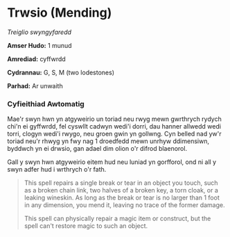 # Trwsio (Mending)

*Treiglio swyngyfaredd*

**Amser Hudo:** 1 munud

**Amrediad:** cyffwrdd

**Cydrannau:** G, S, M (two lodestones)

**Parhad:** Ar unwaith

### Cyfieithiad Awtomatig

Mae'r swyn hwn yn atgyweirio un toriad neu rwyg mewn gwrthrych rydych chi'n ei gyffwrdd, fel cyswllt cadwyn wedi'i dorri, dau hanner allwedd wedi torri, clogyn wedi'i rwygo, neu groen gwin yn gollwng. Cyn belled nad yw'r toriad neu'r rhwyg yn fwy nag 1 droedfedd mewn unrhyw ddimensiwn, byddwch yn ei drwsio, gan adael dim olion o'r difrod blaenorol.

Gall y swyn hwn atgyweirio eitem hud neu luniad yn gorfforol, ond ni all y swyn adfer hud i wrthrych o'r fath.

>  This spell repairs a single break or tear in an object you touch, such as a broken chain link, two halves of a broken key, a torn cloak, or a leaking wineskin. As long as the break or tear is no larger than 1 foot in any dimension, you mend it, leaving no trace of the former damage.
>  
>  This spell can physically repair a magic item or construct, but the spell can't restore magic to such an object.